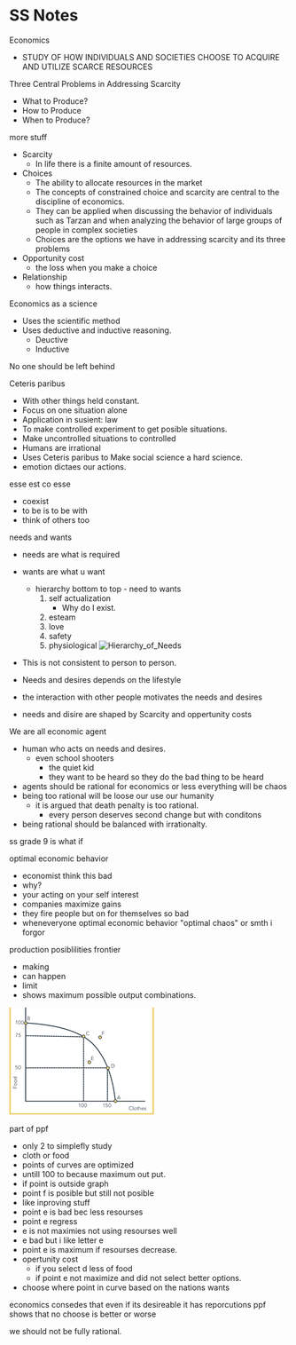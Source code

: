 # SS Notes

Economics

* STUDY OF HOW INDIVIDUALS AND SOCIETIES CHOOSE
TO ACQUIRE AND UTILIZE SCARCE RESOURCES

Three Central Problems
in Addressing Scarcity

* What to Produce?
* How to Produce
* When to Produce?

more stuff

* Scarcity
  * In life there is a finite amount of resources.
* Choices
  * The ability to allocate resources in the market
  * The concepts of constrained choice and scarcity are central to the discipline of economics.
  * They can be applied when discussing the behavior of individuals such as Tarzan and when analyzing the behavior of large groups of people in complex societies
  * Choices are the options we have in addressing scarcity and its three problems
* Opportunity cost
  * the loss when you make a choice
* Relationship
  * how things interacts.

Economics as a science

* Uses the scientific method
* Uses deductive and inductive reasoning.
  * Deuctive
  * Inductive

No one should be left behind

Ceteris paribus

* With other things held constant.
* Focus on one situation alone
* Application in susient: law
* To make controlled experiment to get posible situations.
* Make uncontrolled situations to controlled
* Humans are irrational
* Uses Ceteris paribus to Make social science a hard science.
* emotion dictaes our actions.

esse est co esse

* coexist
* to be is to be with
* think of others too

needs and wants

* needs are what is required
* wants are what u want
  * hierarchy bottom to top - need to wants
    1. self actualization
        * Why do I exist.
    2. esteam
    3. love
    4. safety
    5. physiological
![Hierarchy_of_Needs](https://upload.wikimedia.org/wikipedia/commons/6/60/Maslow%27s_Hierarchy_of_Needs.svg)

* This is not consistent to person to person.
* Needs and desires depends on the lifestyle
* the interaction with other people motivates the needs and desires
* needs and disire are shaped by Scarcity and oppertunity costs

We are all economic agent

* human who acts on needs and desires.
  * even school shooters
    * the quiet kid
    * they want to be heard so they do the bad thing to be heard
* agents should be rational for economics or less everything will be chaos
* being too rational will be loose our use our humanity
  * it is argued that death penalty is too rational.
    * every person deserves second change but with conditons
* being rational should be balanced with irrationalty.

ss grade 9 is what if

optimal economic behavior

* economist think this bad
* why?
* your acting on your self interest
* companies maximize gains
* they fire people but on for themselves so bad
* wheneveryone optimal economic behavior "optimal chaos" or smth i forgor

production posiblilities frontier

* making
* can happen
* limit
* shows maximum possible output combinations.

![yes](download.png)

part of ppf

* only 2 to simplefly study
* cloth or food
* points of curves are optimized
* untill 100 to because maximum out put.
* if point is outside graph
* point f is posible but still not posible
* like inproving stuff
* point e is bad bec less resourses
* point e regress
* e is not maximies not using resourses well
* e bad but i like letter e
* point e is maximum if resourses decrease.
* opertunity cost
  * if you select d less of food
  * if point e not maximize and did not select better options.
* choose where point in curve based on the nations wants

economics consedes that even if its desireable it has reporcutions
ppf shows that no choose is better or worse

we should not be fully rational.
